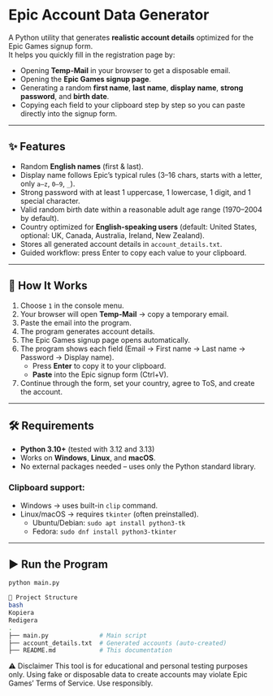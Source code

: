# Epic Account Data Generator

A Python utility that generates **realistic account details** optimized for the Epic Games signup form.  
It helps you quickly fill in the registration page by:
- Opening **Temp-Mail** in your browser to get a disposable email.
- Opening the **Epic Games signup page**.
- Generating a random **first name**, **last name**, **display name**, **strong password**, and **birth date**.
- Copying each field to your clipboard step by step so you can paste directly into the signup form.

---

## ✨ Features
- Random **English names** (first & last).
- Display name follows Epic’s typical rules (3–16 chars, starts with a letter, only `a–z`, `0–9`, `_`).
- Strong password with at least 1 uppercase, 1 lowercase, 1 digit, and 1 special character.
- Valid random birth date within a reasonable adult age range (1970–2004 by default).
- Country optimized for **English-speaking users** (default: United States, optional: UK, Canada, Australia, Ireland, New Zealand).
- Stores all generated account details in `account_details.txt`.
- Guided workflow: press Enter to copy each value to your clipboard.

---

## 🚀 How It Works
1. Choose `1` in the console menu.
2. Your browser will open **Temp-Mail** → copy a temporary email.
3. Paste the email into the program.
4. The program generates account details.
5. The Epic Games signup page opens automatically.
6. The program shows each field (Email → First name → Last name → Password → Display name).  
   - Press **Enter** to copy it to your clipboard.  
   - **Paste** into the Epic signup form (Ctrl+V).
7. Continue through the form, set your country, agree to ToS, and create the account.

---

## 🛠 Requirements
- **Python 3.10+** (tested with 3.12 and 3.13)
- Works on **Windows**, **Linux**, and **macOS**.
- No external packages needed – uses only the Python standard library.

### Clipboard support:
- Windows → uses built-in `clip` command.
- Linux/macOS → requires `tkinter` (often preinstalled).
  - Ubuntu/Debian: `sudo apt install python3-tk`
  - Fedora: `sudo dnf install python3-tkinter`

---

## ▶️ Run the Program
```bash
python main.py
```
```bash
📂 Project Structure
bash
Kopiera
Redigera
.
├── main.py              # Main script
├── account_details.txt  # Generated accounts (auto-created)
├── README.md            # This documentation
```
⚠️ Disclaimer
This tool is for educational and personal testing purposes only.
Using fake or disposable data to create accounts may violate Epic Games’ Terms of Service.
Use responsibly.
